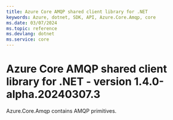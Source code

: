 ```yaml
---
title: Azure Core AMQP shared client library for .NET
keywords: Azure, dotnet, SDK, API, Azure.Core.Amqp, core
ms.date: 03/07/2024
ms.topic: reference
ms.devlang: dotnet
ms.service: core
---
```

# Azure Core AMQP shared client library for .NET - version 1.4.0-alpha.20240307.3 


Azure.Core.Amqp contains AMQP primitives. 

